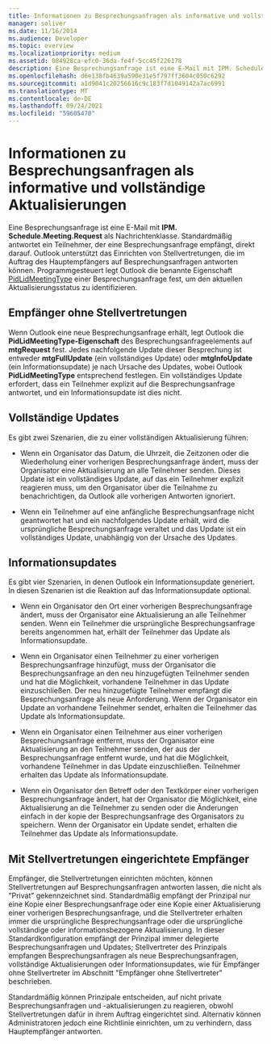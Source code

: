 ```yaml
---
title: Informationen zu Besprechungsanfragen als informative und vollständige Aktualisierungen
manager: soliver
ms.date: 11/16/2014
ms.audience: Developer
ms.topic: overview
ms.localizationpriority: medium
ms.assetid: 084928ca-efc0-36da-fe4f-5cc45f226178
description: Eine Besprechungsanfrage ist eine E-Mail mit IPM. Schedule.Meeting.Request als Nachrichtenklasse. Standardmäßig antwortet ein Teilnehmer, der eine Besprechungsanfrage empfängt, direkt darauf.
ms.openlocfilehash: d6e138fb4639a590e31e5f797ff3604c050c6292
ms.sourcegitcommit: a1d9041c20256616c9c183f7d1049142a7ac6991
ms.translationtype: MT
ms.contentlocale: de-DE
ms.lasthandoff: 09/24/2021
ms.locfileid: "59605470"
---
```

# <a name="about-meeting-requests-as-informational-updates-and-full-updates"></a>Informationen zu Besprechungsanfragen als informative und vollständige Aktualisierungen

Eine Besprechungsanfrage ist eine E-Mail mit **IPM. Schedule.Meeting.Request** als Nachrichtenklasse. Standardmäßig antwortet ein Teilnehmer, der eine Besprechungsanfrage empfängt, direkt darauf. Outlook unterstützt das Einrichten von Stellvertretungen, die im Auftrag des Hauptempfängers auf Besprechungsanfragen antworten können. Programmgesteuert legt Outlook die benannte Eigenschaft [PidLidMeetingType](https://msdn.microsoft.com/library/290b290c-7836-4a7e-bf1a-8d0225a07e56%28Office.15%29.aspx) einer Besprechungsanfrage fest, um den aktuellen Aktualisierungsstatus zu identifizieren. 
  
## <a name="recipients-without-delegates"></a>Empfänger ohne Stellvertretungen

Wenn Outlook eine neue Besprechungsanfrage erhält, legt Outlook die **PidLidMeetingType-Eigenschaft** des Besprechungsanfrageelements auf **mtgRequest** fest. Jedes nachfolgende Update dieser Besprechung ist entweder **mtgFullUpdate** (ein vollständiges Update) oder **mtgInfoUpdate** (ein Informationsupdate) je nach Ursache des Updates, wobei Outlook **PidLidMeetingType** entsprechend festlegen. Ein vollständiges Update erfordert, dass ein Teilnehmer explizit auf die Besprechungsanfrage antwortet, und ein Informationsupdate ist dies nicht. 
  
## <a name="full-updates"></a>Vollständige Updates

Es gibt zwei Szenarien, die zu einer vollständigen Aktualisierung führen:
  
- Wenn ein Organisator das Datum, die Uhrzeit, die Zeitzonen oder die Wiederholung einer vorherigen Besprechungsanfrage ändert, muss der Organisator eine Aktualisierung an alle Teilnehmer senden. Dieses Update ist ein vollständiges Update, auf das ein Teilnehmer explizit reagieren muss, um den Organisator über die Teilnahme zu benachrichtigen, da Outlook alle vorherigen Antworten ignoriert.
    
- Wenn ein Teilnehmer auf eine anfängliche Besprechungsanfrage nicht geantwortet hat und ein nachfolgendes Update erhält, wird die ursprüngliche Besprechungsanfrage veraltet und das Update ist ein vollständiges Update, unabhängig von der Ursache des Updates.
    
## <a name="informational-updates"></a>Informationsupdates

Es gibt vier Szenarien, in denen Outlook ein Informationsupdate generiert. In diesen Szenarien ist die Reaktion auf das Informationsupdate optional.
  
- Wenn ein Organisator den Ort einer vorherigen Besprechungsanfrage ändert, muss der Organisator eine Aktualisierung an alle Teilnehmer senden. Wenn ein Teilnehmer die ursprüngliche Besprechungsanfrage bereits angenommen hat, erhält der Teilnehmer das Update als Informationsupdate.
    
- Wenn ein Organisator einen Teilnehmer zu einer vorherigen Besprechungsanfrage hinzufügt, muss der Organisator die Besprechungsanfrage an den neu hinzugefügten Teilnehmer senden und hat die Möglichkeit, vorhandene Teilnehmer in das Update einzuschließen. Der neu hinzugefügte Teilnehmer empfängt die Besprechungsanfrage als neue Anforderung. Wenn der Organisator ein Update an vorhandene Teilnehmer sendet, erhalten die Teilnehmer das Update als Informationsupdate.
    
- Wenn ein Organisator einen Teilnehmer aus einer vorherigen Besprechungsanfrage entfernt, muss der Organisator eine Aktualisierung an den Teilnehmer senden, der aus der Besprechungsanfrage entfernt wurde, und hat die Möglichkeit, vorhandene Teilnehmer in das Update einzuschließen. Teilnehmer erhalten das Update als Informationsupdate.
    
- Wenn ein Organisator den Betreff oder den Textkörper einer vorherigen Besprechungsanfrage ändert, hat der Organisator die Möglichkeit, eine Aktualisierung an die Teilnehmer zu senden oder die Änderungen einfach in der kopie der Besprechungsanfrage des Organisators zu speichern. Wenn der Organisator ein Update sendet, erhalten die Teilnehmer das Update als Informationsupdate.
    
## <a name="recipients-set-up-with-delegates"></a>Mit Stellvertretungen eingerichtete Empfänger

Empfänger, die Stellvertretungen einrichten möchten, können Stellvertretungen auf Besprechungsanfragen antworten lassen, die nicht als "Privat" gekennzeichnet sind. Standardmäßig empfängt der Prinzipal nur eine Kopie einer Besprechungsanfrage oder eine Kopie einer Aktualisierung einer vorherigen Besprechungsanfrage, und die Stellvertreter erhalten immer die ursprüngliche Besprechungsanfrage oder die ursprüngliche vollständige oder informationsbezogene Aktualisierung. In dieser Standardkonfiguration empfängt der Prinzipal immer delegierte Besprechungsanfragen und Updates; Stellvertreter des Prinzipals empfangen Besprechungsanfragen als neue Besprechungsanfragen, vollständige Aktualisierungen oder Informationsupdates, wie für Empfänger ohne Stellvertreter im Abschnitt "Empfänger ohne Stellvertreter" beschrieben.
  
Standardmäßig können Prinzipale entscheiden, auf nicht private Besprechungsanfragen und -aktualisierungen zu reagieren, obwohl Stellvertretungen dafür in ihrem Auftrag eingerichtet sind. Alternativ können Administratoren jedoch eine Richtlinie einrichten, um zu verhindern, dass Hauptempfänger antworten.
  


